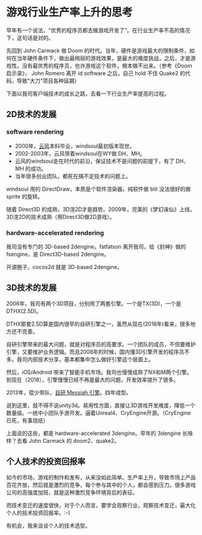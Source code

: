# 游戏行业生产率上升的思考

早年有一个说法，"优秀的程序员都去做游戏开发了"。在行业生产率不高的情况下，这句话是对的。

先回到 John Carmack 做 Doom 的时代。当年，硬件是游戏最大的限制条件，如何在当年硬件条件下，做出最绚丽的游戏效果，是最大的难度挑战，之后，才是游戏性。没有最优秀的程序员，也许游戏这个软件，根本做不出来。（参考《Doom启示录》， John Romero 离开 id software 之后，自己 hold 不住 Quake2 的代码，导致"大刀"项目各种延期）

下面以我司客户端技术的成长之路，去看一下行业生产率提高的过程。


## 2D技术的发展

### software rendering

 * 2000年，[云风][1]本科毕业，windsoul最初版本现世。
 * 2002-2003年，云风带着windsoul在WY做 DH、MH。
 * 云风的windsoul走在时代的前沿，保证技术不是问题的前提下，有了 DH、MH 的成功。
 * 当年很多创业团队，都死在搞不定技术的问题上。

windsoul 用的 DirectDraw，本质是个软件渲染器。纯软件做 blit 没法很好的做 sprite 的旋转。

随着 Direct3D 的成熟，3D渲2D才是趋势。2009年，完美的《梦幻诛仙》上线，3D渲2D的技术成熟（用Direct3D做2D游戏）。

### hardware-accelerated rendering

我司没有专门的 3D-based 2dengine。fatfatson 离开我司，给《封神》做的 fsengine，是 Direct3D-based 2dengine。

开源圈子，cocos2d 就是 3D-based 2dengine。


## 3D技术的发展

2006年，我司有两个3D项目，分别用了两套引擎。一个是TX(3D)，一个是DTHX(2.5D)。

DTHX那套2.5D算是国内很早的自研引擎之一，虽然从现在(2018年)看来，很多地方还不完善。

自研引擎带来的最大问题，就是对程序员的高要求。一个团队的成员，不但要维护引擎，又要维护业务逻辑。而且2008年的时候，国内懂3D引擎开发的程序员不多。我司内部技术分享，基本都集中怎么做好引擎这个层面上。

然后，iOS/Android 带来了智能手机市场。我司也慢慢成熟了NX和M两个引擎。到现在（2018），引擎慢慢已经不再是最大的问题，开发效率提升了很多。

2013年，琨少带队，[自研 Messiah 引擎][2]。四年成型。

说到这里，就不得不说unity3d。易用性方面，直接让3D游戏开发难度，降低一个数量级。一统中小团队手游开发。逼着Unreal4、CryEngine开源。（CryEngine已死，有事烧纸）

上面说的这些，都是 hardware-accelerated 3dengine。早年的 3dengine 长啥样？去看 John Carmack 的 doom2、quake2。


## 个人技术的投资回报率

如今的市场，游戏的制作和发布，从来没如此简单。生产率上升，导致市场上产品百花齐放，然后就是激烈的竞争，每个参与其中的个人，都会感到压力。很多游戏公司的高强度加班，就是这种激烈竞争环境背后的表征。

而技术变迁的速度很快，对于个人而言，要学会观察行业，观察技术变迁，最大化个人的技术投资回报率。:-)

有机会，我来谈谈个人的技术选型。


[1]:https://blog.codingnow.com/
[2]:http://game.academy.163.com/open-day/201705/
